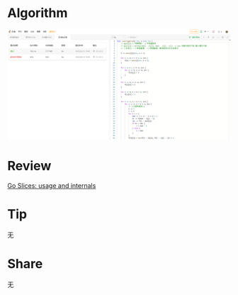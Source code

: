 # Algorithm

![算法](../../images/temp/ricardoyu-02-12-lc.png "算法")

# Review

[Go Slices: usage and internals](https://go.dev/blog/slices-intro)

# Tip

无

# Share

无
